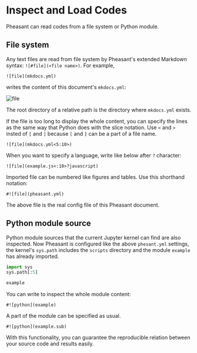 # Inspect and Load Codes

Pheasant can read codes from a file system or Python module.

## File system

Any text files are read from file system by Pheasant's extended Markdown syntax: `![#file](<file name>)`. For example,

~~~
![file](mkdocs.yml)
~~~

writes the content of this document's `mkdocs.yml`:

![file](mkdocs.yml)

The root directory of a relative path is the directory where `mkdocs.yml` exists.

If the file is too long to display the whole content, you can specify the lines as the same way that Python does with the slice notation. Use `<` and `>` insted of `[` and `]` because `[` and `]` can be a part of a file name.

~~~copy
![file](mkdocs.yml<5:10>)
~~~

When you want to specify a language, write like below after `?` character:

~~~
![file](example.js<:10>?javascript)
~~~

Imported file can be numbered like figures and tables. Use this shorthand notation:

~~~copy
#![file](pheasant.yml)
~~~

The above file is the real config file of this Pheasant document.

## Python module source

Python module sources that the current Jupyter kernel can find are also inspected. Now Pheasant is configured like the above `phesant.yml` settings,
the kernel's `sys.path` includes the `scripts` directory and the module `example` has already imported.

```python
import sys
sys.path[:5]
```

```python
example
```

You can write to inspect the whole module content:

~~~copy
#![python](example)
~~~

A part of the module can be specified as usual.

~~~copy
#![python](example.sub)
~~~

With this functionality, you can guarantee the reproducible relation between your source code and results easily.
